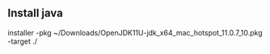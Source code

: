 ## Install java 
installer -pkg ~/Downloads/OpenJDK11U-jdk_x64_mac_hotspot_11.0.7_10.pkg -target ./
